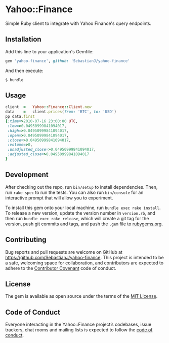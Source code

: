 # Yahoo::Finance

Simple Ruby client to integrate with Yahoo Finance's query endpoints.

## Installation

Add this line to your application's Gemfile:

```ruby
gem 'yahoo-finance', github: 'SebastianJ/yahoo-finance'
```

And then execute:

    $ bundle

## Usage

```ruby
client  =   Yahoo::Finance::Client.new
data    =   client.prices(from: 'BTC', to: 'USD')
pp data.first
{:time=>2010-07-16 23:00:00 UTC,
 :low=>0.04950999841094017,
 :high=>0.04950999841094017,
 :open=>0.04950999841094017,
 :close=>0.04950999841094017,
 :volume=>0,
 :unadjusted_close=>0.04950999841094017,
 :adjusted_close=>0.04950999841094017
}
```

## Development

After checking out the repo, run `bin/setup` to install dependencies. Then, run `rake spec` to run the tests. You can also run `bin/console` for an interactive prompt that will allow you to experiment.

To install this gem onto your local machine, run `bundle exec rake install`. To release a new version, update the version number in `version.rb`, and then run `bundle exec rake release`, which will create a git tag for the version, push git commits and tags, and push the `.gem` file to [rubygems.org](https://rubygems.org).

## Contributing

Bug reports and pull requests are welcome on GitHub at https://github.com/SebastianJ/yahoo-finance. This project is intended to be a safe, welcoming space for collaboration, and contributors are expected to adhere to the [Contributor Covenant](http://contributor-covenant.org) code of conduct.

## License

The gem is available as open source under the terms of the [MIT License](https://opensource.org/licenses/MIT).

## Code of Conduct

Everyone interacting in the Yahoo::Finance project’s codebases, issue trackers, chat rooms and mailing lists is expected to follow the [code of conduct](https://github.com/SebastianJ/yahoo-finance/blob/master/CODE_OF_CONDUCT.md).
